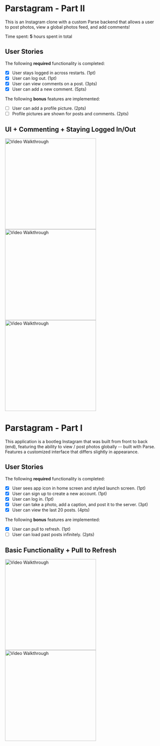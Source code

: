 # Parstagram - Part II

This is an Instagram clone with a custom Parse backend that allows a user to post photos, view a global photos feed, and add comments!

Time spent: **5** hours spent in total

## User Stories

The following **required** functionality is completed:

- [x] User stays logged in across restarts. (1pt)
- [x] User can log out. (1pt)
- [x] User can view comments on a post. (3pts)
- [x] User can add a new comment. (5pts)

The following **bonus** features are implemented:

- [ ] User can add a profile picture. (2pts)
- [ ] Profile pictures are shown for posts and comments. (2pts)

## UI + Commenting + Staying Logged In/Out
<img src='http://g.recordit.co/7g0ZtfgXjU.gif' title='Basic Functionality' width='300' alt='Video Walkthrough' /> <img src='http://g.recordit.co/stAZqj4Woc.gif' title='Basic Functionality' width='300' alt='Video Walkthrough' />
<img src='http://g.recordit.co/Gr9pcEXsT7.gif' title='Basic Functionality' width='300' alt='Video Walkthrough' />


# Parstagram - Part I

This application is a bootleg Instagram that was built from front to back (end), featuring the ability to 
view / post photos globally -- built with Parse. Features a customized interface that differs slightly in appearance.

## User Stories

The following **required** functionality is completed:

- [x] User sees app icon in home screen and styled launch screen. (1pt)
- [x] User can sign up to create a new account. (1pt)
- [x] User can log in. (1pt)
- [x] User can take a photo, add a caption, and post it to the server. (3pt)
- [x] User can view the last 20 posts. (4pts)

The following **bonus** features are implemented:

- [x] User can pull to refresh. (1pt)
- [ ] User can load past posts infinitely. (2pts)

## Basic Functionality + Pull to Refresh

<img src='http://g.recordit.co/KQfumLliID.gif' title='Basic Functionality' width='300' alt='Video Walkthrough' />                 <img src='http://g.recordit.co/FmeR5KOcMn.gif' title='Pull to refresh' width='300' alt='Video Walkthrough' />
